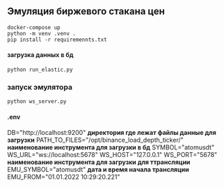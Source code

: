 ## Эмуляция биржевого стакана цен

    docker-compose up
    python -m venv .venv .
    pip install -r requiremennts.txt

#### загрузка данных в бд
    python run_elastic.py

### запуск эмулятора
    python ws_server.py

#### .env
DB="http://localhost:9200"
**директория где лежат файлы данные для загрузки**
PATH_TO_FILES="/opt/binance_load_depth_ticker/"
**наименование инструмента для загрузки в бд**
SYMBOL="atomusdt"
WS_URL="ws://localhost:5678"
WS_HOST="127.0.0.1"
WS_PORT="5678"
**наименование инструмента для загрузки для ттрансляции**
EMU_SYMBOL="atomusdt"
**дата и время начала трансляции**
EMU_FROM="01.01.2022 10:29:20.221"
